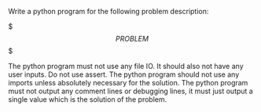 Write a python program for the following problem description:

$$$PROBLEM$$$

The python program must not use any file IO. It should also not have any user inputs. Do not use assert.
The python program should not use any imports unless absolutely necessary for the solution.
The python program must not output any comment lines or debugging lines,
it must just output a single value which is the solution of the problem.
